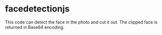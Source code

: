 # facedetectionjs

This code can detect the face in the photo and cut it out. The clipped face is returned in Base64 encoding.
